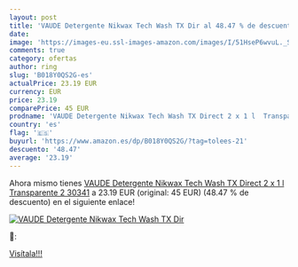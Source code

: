 ```yaml
---
layout: post
title: 'VAUDE Detergente Nikwax Tech Wash TX Dir al 48.47 % de descuento'
date: 
image: 'https://images-eu.ssl-images-amazon.com/images/I/51HseP6wvuL._SL200_.jpg'
comments: true
category: ofertas
author: ring
slug: 'B018Y0QS2G-es'
actualPrice: 23.19 EUR
currency: EUR
price: 23.19
comparePrice: 45 EUR
prodname: 'VAUDE Detergente Nikwax Tech Wash TX Direct 2 x 1 l  Transparente  2  30341'
country: 'es'
flag: '🇪🇸'
buyurl: 'https://www.amazon.es/dp/B018Y0QS2G/?tag=tolees-21'
descuento: '48.47'
average: '23.19'
---
```


Ahora mismo tienes [VAUDE Detergente Nikwax Tech Wash TX Direct 2 x 1 l  Transparente  2  30341](https://www.amazon.es/dp/B018Y0QS2G/?tag=tolees-21) a 23.19 EUR (original: 45 EUR) (48.47 %  de descuento) en el siguiente enlace!

[![VAUDE Detergente Nikwax Tech Wash TX Dir](https://images-eu.ssl-images-amazon.com/images/I/51HseP6wvuL._SL200_.jpg)](https://www.amazon.es/dp/B018Y0QS2G/?tag=tolees-21)

🔎:


[Visítala!!!](https://www.amazon.es/dp/B018Y0QS2G/?tag=tolees-21)
